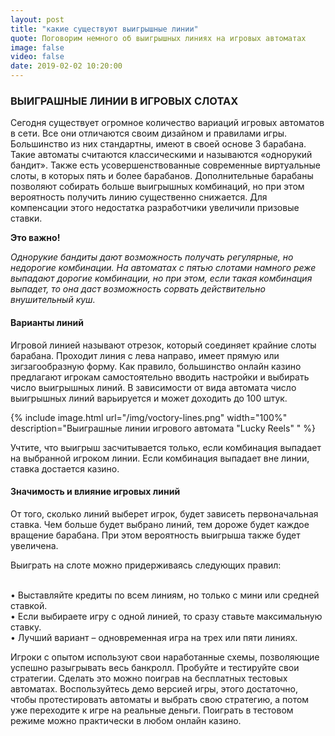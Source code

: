 ```yaml
---
layout: post
title: "какие существуют выигрышные линии"
quote: Поговорим немного об выигрышных линиях на игровых автоматах
image: false
video: false
date: 2019-02-02 10:20:00
---
```


### ВЫИГРАШНЫЕ ЛИНИИ В ИГРОВЫХ СЛОТАХ

Сегодня существует огромное количество вариаций игровых автоматов в сети. Все они отличаются своим дизайном и правилами игры. Большинство из них стандартны, имеют в своей основе 3 барабана. Такие автоматы считаются классическими и называются «однорукий бандит». Также есть усовершенствованные современные виртуальные слоты, в которых пять и более барабанов. Дополнительные барабаны позволяют собирать больше выигрышных комбинаций, но при этом вероятность получить линию существенно снижается. Для компенсации этого недостатка разработчики увеличили призовые ставки.

<strong>Это важно!</strong>

<i>Однорукие бандиты дают возможность получать регулярные, но недорогие комбинации. На автоматах с пятью слотами намного реже выпадают дорогие комбинации, но при этом, если такая комбинация выпадет, то она даст возможность сорвать действительно внушительный куш.</i>

#### Варианты линий

Игровой линией называют отрезок, который соединяет крайние слоты барабана. Проходит линия с лева направо, имеет прямую или зигзагообразную форму. Как правило, большинство онлайн казино предлагают игрокам самостоятельно вводить настройки и выбирать число выигрышных линий. В зависимости от вида автомата число выигрышных линий варьируется и может доходить до 100 штук.

{% include image.html url="/img/voctory-lines.png" width="100%" description="Выиграшные линии игрового автомата "Lucky Reels" " %}

Учтите, что выигрыш засчитывается только, если комбинация выпадает на выбранной игроком линии. Если комбинация выпадает вне линии, ставка достается казино.

#### Значимость и влияние игровых линий

От того, сколько линий выберет игрок, будет зависеть первоначальная ставка. Чем больше будет выбрано линий, тем дороже будет каждое вращение барабана. При этом вероятность выигрыша также будет увеличена. 

Выиграть на слоте можно придерживаясь следующих правил:

<br>• Выставляйте кредиты по всем линиям, но только с мини или средней ставкой.
<br>• Если выбираете игру с одной линией, то сразу ставьте максимальную ставку.
<br>• Лучший вариант – одновременная игра на трех или пяти линиях.

Игроки с опытом используют свои наработанные схемы, позволяющие успешно разыгрывать весь банкролл. Пробуйте и тестируйте свои стратегии. Сделать это можно поиграв на бесплатных тестовых автоматах. Воспользуйтесь демо версией игры, этого достаточно, чтобы протестировать автоматы и выбрать свою стратегию, а потом уже переходите к игре на реальные деньги. Поиграть в тестовом режиме можно практически в любом онлайн казино. 
